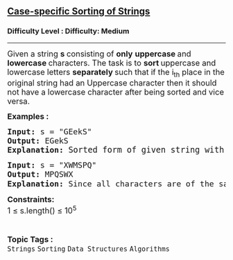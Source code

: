 <h2><a href="https://www.geeksforgeeks.org/problems/case-specific-sorting-of-strings4845/1?page=3&category=Strings&difficulty=Easy,Medium&sortBy=submissions">Case-specific Sorting of Strings</a></h2><h3>Difficulty Level : Difficulty: Medium</h3><hr><div class="problems_problem_content__Xm_eO"><p><span style="font-size: 18px;">Given a string <strong>s </strong>consisting of <strong>only</strong>&nbsp;<strong>uppercase </strong>and <strong>lowercase </strong>characters. The task is to <strong>sort </strong>uppercase and lowercase letters <strong>separately </strong>such that if the i<sub>th</sub> place in the original string had an Uppercase character then it should not have a lowercase character after being sorted and vice versa.</span></p>
<p><strong><span style="font-size: 18px;">Examples : <br></span></strong></p>
<pre><strong><span style="font-size: 18px;">Input: </span></strong><span style="font-size: 18px;">s = "GEekS"
<strong>Output: </strong>EGekS<strong>
Explanation: </strong></span><span style="font-size: 14pt;">Sorted form of given string with the same case of character will result in output as EGekS.</span></pre>
<pre><strong><span style="font-size: 18px;">Input: </span></strong><span style="font-size: 18px;">s = "XWMSPQ"
<strong>Output: </strong>MPQSWX<strong>
Explanation: </strong>Since all characters are of the same case </span><span style="font-size: 14pt;">We can simply perform a <span style="font-family: -apple-system, BlinkMacSystemFont, 'Segoe UI', Roboto, Oxygen, Ubuntu, Cantarell, 'Open Sans', 'Helvetica Neue', sans-serif;">sorting</span><span style="font-family: -apple-system, BlinkMacSystemFont, 'Segoe UI', Roboto, Oxygen, Ubuntu, Cantarell, 'Open Sans', 'Helvetica Neue', sans-serif;"> operation on the entire string.</span></span></pre>
<p><span style="font-size: 18px;"><strong>Constraints:</strong> </span><br><span style="font-size: 18px;">1 ≤ s.length() ≤ 10<sup>5</sup></span></p></div><br><p><span style=font-size:18px><strong>Topic Tags : </strong><br><code>Strings</code>&nbsp;<code>Sorting</code>&nbsp;<code>Data Structures</code>&nbsp;<code>Algorithms</code>&nbsp;